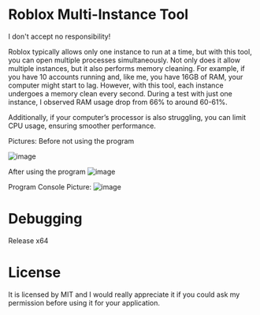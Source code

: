# Roblox Multi-Instance Tool

I don't accept no responsibility!

Roblox typically allows only one instance to run at a time, but with this tool, you can open multiple processes simultaneously. Not only does it allow multiple instances, but it also performs memory cleaning. For example, if you have 10 accounts running and, like me, you have 16GB of RAM, your computer might start to lag. However, with this tool, each instance undergoes a memory clean every second. During a test with just one instance, I observed RAM usage drop from 66% to around 60-61%.

Additionally, if your computer’s processor is also struggling, you can limit CPU usage, ensuring smoother performance.

Pictures:
Before not using the program

![image](https://github.com/user-attachments/assets/693e90e8-2260-41f6-b6c5-22f926afbdb1)

After using the program
![image](https://github.com/user-attachments/assets/dd01caf3-6206-432b-b31c-4258a4cc3ad8)

Program Console Picture:
![image](https://github.com/user-attachments/assets/0edb9964-b4c6-4fb1-b04d-90cbf98e1ea7)

# Debugging
Release x64

# License
It is licensed by MIT and I would really appreciate it if you could ask my permission before using it for your application.
